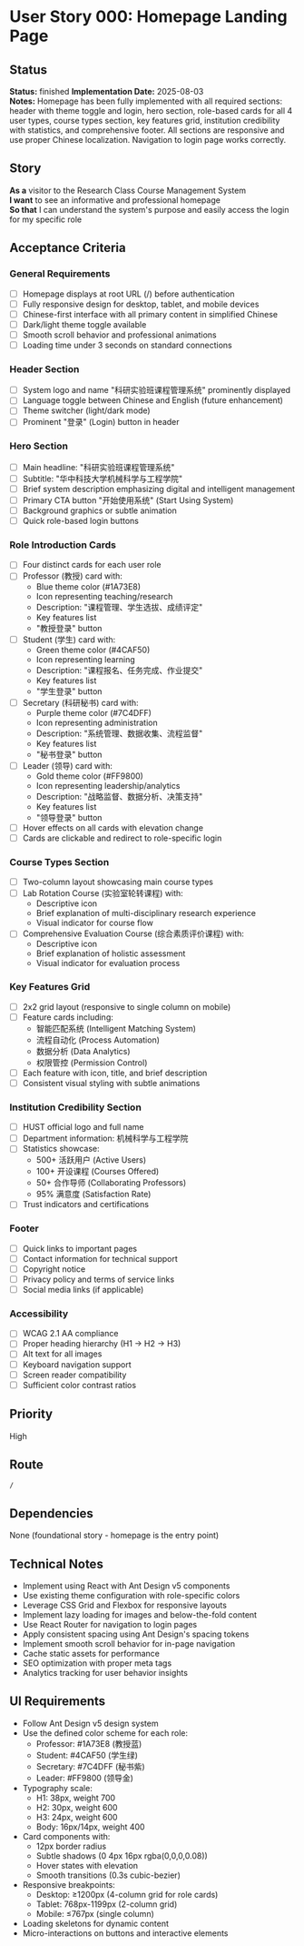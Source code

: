 # User Story 000: Homepage Landing Page

## Status
**Status:** finished
**Implementation Date:** 2025-08-03  
**Notes:** Homepage has been fully implemented with all required sections: header with theme toggle and login, hero section, role-based cards for all 4 user types, course types section, key features grid, institution credibility with statistics, and comprehensive footer. All sections are responsive and use proper Chinese localization. Navigation to login page works correctly.

## Story
**As a** visitor to the Research Class Course Management System  
**I want** to see an informative and professional homepage  
**So that** I can understand the system's purpose and easily access the login for my specific role

## Acceptance Criteria

### General Requirements
- [ ] Homepage displays at root URL (/) before authentication
- [ ] Fully responsive design for desktop, tablet, and mobile devices
- [ ] Chinese-first interface with all primary content in simplified Chinese
- [ ] Dark/light theme toggle available
- [ ] Smooth scroll behavior and professional animations
- [ ] Loading time under 3 seconds on standard connections

### Header Section
- [ ] System logo and name "科研实验班课程管理系统" prominently displayed
- [ ] Language toggle between Chinese and English (future enhancement)
- [ ] Theme switcher (light/dark mode)
- [ ] Prominent "登录" (Login) button in header

### Hero Section
- [ ] Main headline: "科研实验班课程管理系统"
- [ ] Subtitle: "华中科技大学机械科学与工程学院"
- [ ] Brief system description emphasizing digital and intelligent management
- [ ] Primary CTA button "开始使用系统" (Start Using System)
- [ ] Background graphics or subtle animation
- [ ] Quick role-based login buttons

### Role Introduction Cards
- [ ] Four distinct cards for each user role
- [ ] Professor (教授) card with:
  - Blue theme color (#1A73E8)
  - Icon representing teaching/research
  - Description: "课程管理、学生选拔、成绩评定"
  - Key features list
  - "教授登录" button
- [ ] Student (学生) card with:
  - Green theme color (#4CAF50)
  - Icon representing learning
  - Description: "课程报名、任务完成、作业提交"
  - Key features list
  - "学生登录" button
- [ ] Secretary (科研秘书) card with:
  - Purple theme color (#7C4DFF)
  - Icon representing administration
  - Description: "系统管理、数据收集、流程监督"
  - Key features list
  - "秘书登录" button
- [ ] Leader (领导) card with:
  - Gold theme color (#FF9800)
  - Icon representing leadership/analytics
  - Description: "战略监督、数据分析、决策支持"
  - Key features list
  - "领导登录" button
- [ ] Hover effects on all cards with elevation change
- [ ] Cards are clickable and redirect to role-specific login

### Course Types Section
- [ ] Two-column layout showcasing main course types
- [ ] Lab Rotation Course (实验室轮转课程) with:
  - Descriptive icon
  - Brief explanation of multi-disciplinary research experience
  - Visual indicator for course flow
- [ ] Comprehensive Evaluation Course (综合素质评价课程) with:
  - Descriptive icon
  - Brief explanation of holistic assessment
  - Visual indicator for evaluation process

### Key Features Grid
- [ ] 2x2 grid layout (responsive to single column on mobile)
- [ ] Feature cards including:
  - 智能匹配系统 (Intelligent Matching System)
  - 流程自动化 (Process Automation)
  - 数据分析 (Data Analytics)
  - 权限管控 (Permission Control)
- [ ] Each feature with icon, title, and brief description
- [ ] Consistent visual styling with subtle animations

### Institution Credibility Section
- [ ] HUST official logo and full name
- [ ] Department information: 机械科学与工程学院
- [ ] Statistics showcase:
  - 500+ 活跃用户 (Active Users)
  - 100+ 开设课程 (Courses Offered)
  - 50+ 合作导师 (Collaborating Professors)
  - 95% 满意度 (Satisfaction Rate)
- [ ] Trust indicators and certifications

### Footer
- [ ] Quick links to important pages
- [ ] Contact information for technical support
- [ ] Copyright notice
- [ ] Privacy policy and terms of service links
- [ ] Social media links (if applicable)

### Accessibility
- [ ] WCAG 2.1 AA compliance
- [ ] Proper heading hierarchy (H1 → H2 → H3)
- [ ] Alt text for all images
- [ ] Keyboard navigation support
- [ ] Screen reader compatibility
- [ ] Sufficient color contrast ratios

## Priority
High

## Route
`/`

## Dependencies
None (foundational story - homepage is the entry point)

## Technical Notes
- Implement using React with Ant Design v5 components
- Use existing theme configuration with role-specific colors
- Leverage CSS Grid and Flexbox for responsive layouts
- Implement lazy loading for images and below-the-fold content
- Use React Router for navigation to login pages
- Apply consistent spacing using Ant Design's spacing tokens
- Implement smooth scroll behavior for in-page navigation
- Cache static assets for performance
- SEO optimization with proper meta tags
- Analytics tracking for user behavior insights

## UI Requirements
- Follow Ant Design v5 design system
- Use the defined color scheme for each role:
  - Professor: #1A73E8 (教授蓝)
  - Student: #4CAF50 (学生绿)
  - Secretary: #7C4DFF (秘书紫)
  - Leader: #FF9800 (领导金)
- Typography scale:
  - H1: 38px, weight 700
  - H2: 30px, weight 600
  - H3: 24px, weight 600
  - Body: 16px/14px, weight 400
- Card components with:
  - 12px border radius
  - Subtle shadows (0 4px 16px rgba(0,0,0,0.08))
  - Hover states with elevation
  - Smooth transitions (0.3s cubic-bezier)
- Responsive breakpoints:
  - Desktop: ≥1200px (4-column grid for role cards)
  - Tablet: 768px-1199px (2-column grid)
  - Mobile: ≤767px (single column)
- Loading skeletons for dynamic content
- Micro-interactions on buttons and interactive elements
